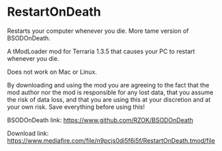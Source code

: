 # RestartOnDeath
Restarts your computer whenever you die. More tame version of BSODOnDeath.

A tModLoader mod for Terraria 1.3.5 that causes your PC to restart whenever you die.

Does not work on Mac or Linux.

By downloading and using the mod you are agreeing to the fact that the mod author nor the mod is responsible for any lost data, that you assume the risk of data loss, and that you are using this at your discretion and at your own risk. Save everything before using this!

BSODOnDeath link: https://www.github.com/RZOK/BSODOnDeath

Download link: https://www.mediafire.com/file/n9pcjs0dj5f6i5f/RestartOnDeath.tmod/file

